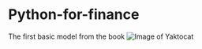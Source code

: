 # Python-for-finance
The first basic model from the book
![Image of Yaktocat](https://octodex.github.com/images/yaktocat.png)
